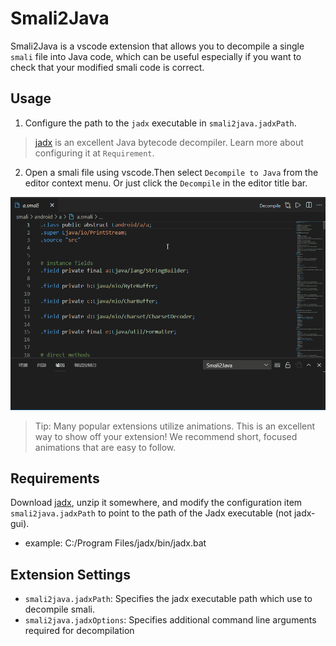 # Smali2Java

Smali2Java is a vscode extension that allows you to decompile a single `smali` file into Java code, which can be useful especially if you want to check that your modified smali code is correct.

## Usage

1. Configure the path to the `jadx` executable in `smali2java.jadxPath`.

> [jadx](https://github.com/skylot/jadx) is an excellent Java bytecode decompiler. Learn more about configuring it at `Requirement`.

2. Open a smali file using vscode.Then select `Decompile to Java` from the editor context menu. Or just click the `Decompile` in the editor title bar.

![Usage](./res/snapshot/usage.gif)

> Tip: Many popular extensions utilize animations. This is an excellent way to show off your extension! We recommend short, focused animations that are easy to follow.

## Requirements

Download [jadx](https://github.com/skylot/jadx), unzip it somewhere, and modify the configuration item `smali2java.jadxPath` to point to the path of the Jadx executable (not jadx-gui).
- example: C:/Program Files/jadx/bin/jadx.bat

## Extension Settings

* `smali2java.jadxPath`: Specifies the jadx executable path which use to decompile smali.
* `smali2java.jadxOptions`: Specifies additional command line arguments required for decompilation
